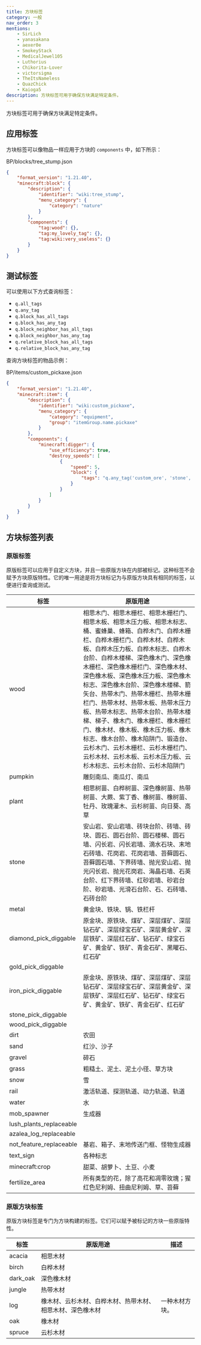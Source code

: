 ```yaml
---
title: 方块标签
category: 一般
nav_order: 3
mentions:
    - SirLich
    - yanasakana
    - aexer0e
    - SmokeyStack
    - MedicalJewel105
    - Luthorius
    - Chikorita-Lover
    - victorsigma
    - TheItsNameless
    - QuazChick
    - Kaioga5
description: 方块标签可用于确保方块满足特定条件。
---
```


方块标签可用于确保方块满足特定条件。

## 应用标签

方块标签可以像物品一样应用于方块的 `components` 中，如下所示：

<CodeHeader>BP/blocks/tree_stump.json</CodeHeader>

```json
{
    "format_version": "1.21.40",
    "minecraft:block": {
        "description": {
            "identifier": "wiki:tree_stump",
            "menu_category": {
                "category": "nature"
            }
        },
        "components": {
            "tag:wood": {},
            "tag:my_lovely_tag": {},
            "tag:wiki:very_useless": {}
        }
    }
}
```

## 测试标签

可以使用以下方式查询标签：

-   `q.all_tags`
-   `q.any_tag`
-   `q.block_has_all_tags`
-   `q.block_has_any_tag`
-   `q.block_neighbor_has_all_tags`
-   `q.block_neighbor_has_any_tag`
-   `q.relative_block_has_all_tags`
-   `q.relative_block_has_any_tag`

查询方块标签的物品示例：

<CodeHeader>BP/items/custom_pickaxe.json</CodeHeader>

```json
{
    "format_version": "1.21.40",
    "minecraft:item": {
        "description": {
            "identifier": "wiki:custom_pickaxe",
            "menu_category": {
                "category": "equipment",
                "group": "itemGroup.name.pickaxe"
            }
        },
        "components": {
            "minecraft:digger": {
                "use_efficiency": true,
                "destroy_speeds": [
                    {
                        "speed": 5,
                        "block": {
                            "tags": "q.any_tag('custom_ore', 'stone', 'metal')"
                        }
                    }
                ]
            }
        }
    }
}
```

## 方块标签列表

### 原版标签

原版标签可以应用于自定义方块，并且一些原版方块在内部被标记。这种标签不会赋予方块原版特性。它的唯一用途是将方块标记为与原版方块具有相同的标签，以便进行查询或测试。

| 标签   | 原版用途 |
| ------ | ---------------------------------------------------------------------------------------------------------------------------------------------------------------------------------------------------------------------------------------------------------------------------------------------------------------------------------------------------------------------------------------------------------------------------------------------------------------------------------------------------------------------------------------------------------------------------------------------------------------------------------------------------------------------------------------------------------------------------------------------------------------------------------------------------------------------------------------------------------------------------------------------------------------------------------------------------------------------------------------------------------- |
| wood   | 相思木门、相思木栅栏、相思木栅栏门、相思木板、相思木压力板、相思木标志、桶、蜜蜂巢、蜂箱、白桦木门、白桦木栅栏、白桦木栅栏门、白桦木材、白桦木板、白桦木压力板、白桦木标志、白桦木台阶、白桦木楼梯、深色橡木门、深色橡木栅栏、深色橡木栅栏门、深色橡木材、深色橡木板、深色橡木压力板、深色橡木标志、深色橡木台阶、深色橡木楼梯、箭矢台、热带木门、热带木栅栏、热带木栅栏门、热带木材、热带木板、热带木压力板、热带木标志、热带木台阶、热带木楼梯、梯子、橡木门、橡木栅栏、橡木栅栏门、橡木材、橡木板、橡木压力板、橡木标志、橡木台阶、橡木陷阱门、锻造台、云杉木门、云杉木栅栏、云杉木栅栏门、云杉木材、云杉木板、云杉木压力板、云杉木标志、云杉木台阶、云杉木陷阱门 |
| pumpkin | 雕刻南瓜、南瓜灯、南瓜 |
| plant  | 相思树苗、白桦树苗、深色橡树苗、热带树苗、大蕨、紫丁香、橡树苗、橡树苗、牡丹、玫瑰灌木、云杉树苗、向日葵、高草 |
| stone  | 安山岩、安山岩墙、砖块台阶、砖墙、砖块、圆石、圆石台阶、圆石楼梯、圆石墙、闪长岩、闪长岩墙、滴水石块、末地石砖墙、花岗岩、花岗岩墙、苔藓圆石、苔藓圆石墙、下界砖墙、抛光安山岩、抛光闪长岩、抛光花岗岩、海晶石墙、石英台阶、红下界砖墙、红砂岩墙、砂岩台阶、砂岩墙、光滑石台阶、石、石砖墙、石砖台阶 |
| metal  | 黄金块、铁块、锅、铁栏杆 |
| diamond_pick_diggable | 原金块、原铁块、煤矿、深层煤矿、深层钻石矿、深层绿宝石矿、深层黄金矿、深层铁矿、深层红石矿、钻石矿、绿宝石矿、黄金矿、铁矿、青金石矿、黑曜石、红石矿 |
| gold_pick_diggable |  |
| iron_pick_diggable | 原金块、原铁块、煤矿、深层煤矿、深层钻石矿、深层绿宝石矿、深层黄金矿、深层铁矿、深层红石矿、钻石矿、绿宝石矿、黄金矿、铁矿、青金石矿、红石矿 |
| stone_pick_diggable |  |
| wood_pick_diggable |  |
| dirt   | 农田 |
| sand   | 红沙、沙子 |
| gravel | 碎石 |
| grass  | 粗糙土、泥土、泥土小径、草方块 |
| snow   | 雪 |
| rail   | 激活轨道、探测轨道、动力轨道、轨道 |
| water  | 水 |
| mob_spawner | 生成器 |
| lush_plants_replaceable |  |
| azalea_log_replaceable |  |
| not_feature_replaceable | 基岩、箱子、末地传送门框、怪物生成器 |
| text_sign | 各种标志 |
| minecraft:crop | 甜菜、胡萝卜、土豆、小麦 |
| fertilize_area | 所有类型的花，除了高花和凋零玫瑰；猩红色尼利姆、扭曲尼利姆、草、苔藓 |

### 原版方块标签

原版方块标签是专门为方块构建的标签。它们可以赋予被标记的方块一些原版特性。

| 标签     | 原版用途                                                         | 描述        |
| -------- | --------------------------------------------------------------- | ----------- |
| acacia   | 相思木材                                                        |             |
| birch    | 白桦木材                                                       |             |
| dark_oak | 深色橡木材                                                      |             |
| jungle   | 热带木材                                                        |             |
| log      | 橡木材、云杉木材、白桦木材、热带木材、相思木材、深色橡木材 | 一种木材方块。 |
| oak      | 橡木材                                                         |             |
| spruce   | 云杉木材                                                       |             |